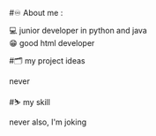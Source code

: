 #♾️ About me :

💻 junior developer in python and java <br>😁 good html developer

#🗂️ my project ideas

never <br>

#⛷️ my skill

never also, I'm joking <br>
